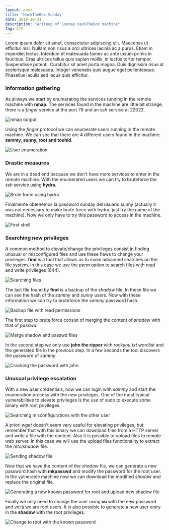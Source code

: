 ```yaml
---
layout: post
title: "HackTheBox Sunday"
date: 2018-10-31 
description: "Writeup of Sunday HackTheBox machine"
tag: CTF
---
```


Lorem ipsum dolor sit amet, consectetur adipiscing elit. Maecenas ut efficitur nisi. Nullam non risus a orci ultrices lacinia ac a purus. Etiam in imperdiet lectus. Interdum et malesuada fames ac ante ipsum primis in faucibus. Cras ultrices tellus quis sapien mollis, in luctus tortor tempor. Suspendisse potenti. Curabitur sit amet porta magna. Duis dignissim risus at scelerisque malesuada. Integer venenatis quis augue eget pellentesque. Phasellus iaculis sed lacus quis efficitur. 

### Information gathering

As allways we start by enumerating the services running in the remote machine with **nmap**. The services found in the machine are little bit strange, there is a *finger* service at the port 79 and an *ssh* service at 22022.

![](/images/posts/Sunday/img1.png "nmap output")

Using the *finger* protocol we can enumerate users running in the remote machine. We can see that there are 4 different users found in the machine: **sammy, sunny, root and touhid**.

![](/images/posts/Sunday/img2.png "User enumeration")

### Drastic measures

We are in a dead end because we don't have more services to enter in the remote machine. With the enumerated users we can try to bruteforce the *ssh* service using **hydra**.

![](/images/posts/Sunday/img3.png "Brute force using hydra")

Finalmente obtenemos la password sunday del usuario sunny (actually it was not necessary to make brute force with hydra, just try the name of the machine). Now we only have to try this password to access in the machine.

![](/images/posts/Sunday/img4.png "First shell")

### Searching new privileges

A common method to elevate/change the privileges consist in finding unusual or misconfigured files and use these flaws to change your privileges. **find** is a tool that allows us to make advanced searches on the file system. In this case we use the *perm* option to search files with read and write privileges (644).

![](/images/posts/Sunday/img5.png "Searching files")

The last file found by **find** is a backup of the *shadow* file. In these file we can see the hash of the *sammy* and *sunny* users. Now with these information we can try to bruteforce the *sammy* password hash.

![](/images/posts/Sunday/img6.png "Backup file with read permissions")

The first step to brute force consist of merging the content of *shadow* with that of *passwd*.

![](/images/posts/Sunday/img7.png "Merge shadow and passwd files")

In the second step we only use **john the ripper** with *rockyou.txt* wordlist and the generated file in the previous step. In a few seconds the tool discovers the password of *sammy*.

![](/images/posts/Sunday/img8.png "Cracking the password with john")

### Unusual privilege escalation

With a new user credentials, now we can login with *sammy* and start the enumeration process with the new privileges. One of the most typical vulnerabilities to elevate privileges is the use of sudo to execute some binary with root privileges.

![](/images/posts/Sunday/img9.png "Searching misconfigurations with the other user")

A priori *wget* doesn't seem very useful for elevating privileges, but remember that with this binary we can download files from a HTTP server and write a file with the content. Also it is possible to upload files to remote web server. In this case we will use the upload files functionality to extract the */etc/shadow* file.

![](/images/posts/Sunday/img10.png "Sending shadow file")

Now that we have the content of the *shadow* file, we can generate a new password hash with **mkpasswd** and modify the password for the root user. In the vulnerable machine now we can download the modified *shadow* and replace the original file.

![](/images/posts/Sunday/img11.png "Generating a new known password for root and upload new shadow file")

Finally we only need to change the user using **su** with the new password and voilà we are root users. It is also possible to generate a new user entry in the **shadow** with the root privileges.

![](/images/posts/Sunday/img12.png "Change to root with the known password")
